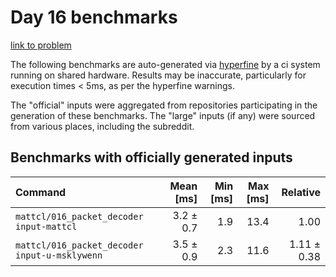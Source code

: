 # Day 16 benchmarks

[link to problem](http://adventofcode.com/2021/day/16)

The following benchmarks are auto-generated via [hyperfine](https://github.com/sharkdp/hyperfine) by a ci system running on shared hardware. Results may be inaccurate, particularly for execution times < 5ms, as per the hyperfine warnings.

The "official" inputs were aggregated from repositories participating in the generation of these benchmarks. The "large" inputs (if any) were sourced from various places, including the subreddit.

## Benchmarks with officially generated inputs
| Command | Mean [ms] | Min [ms] | Max [ms] | Relative |
|:---|---:|---:|---:|---:|
| `mattcl/016_packet_decoder input-mattcl` | 3.2 ± 0.7 | 1.9 | 13.4 | 1.00 |
| `mattcl/016_packet_decoder input-u-msklywenn` | 3.5 ± 0.9 | 2.3 | 11.6 | 1.11 ± 0.38 |
